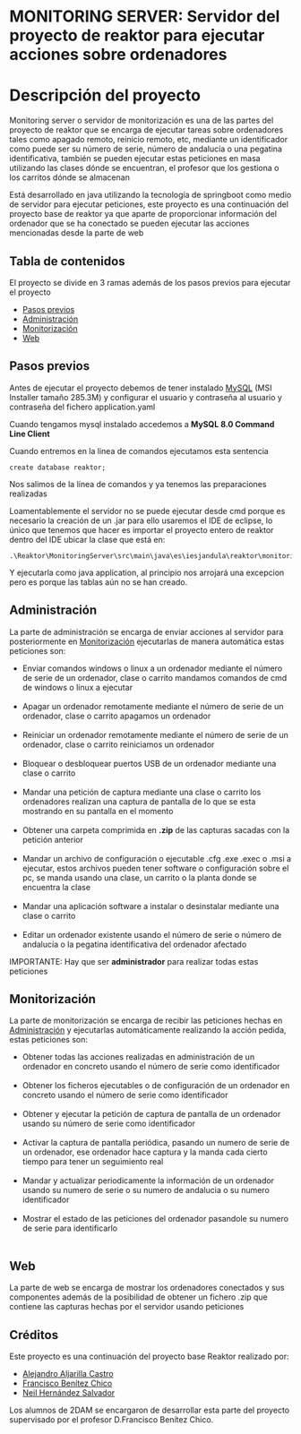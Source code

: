 # MONITORING SERVER: Servidor del proyecto de reaktor para ejecutar acciones sobre ordenadores

# Descripción del proyecto

Monitoring server o servidor de monitorización es una de las partes del proyecto de reaktor que se encarga de ejecutar tareas
sobre ordenadores tales como apagado remoto, reinicio remoto, etc, mediante un identificador como puede ser su número de serie, 
número de andalucía o una pegatina identificativa, también se pueden ejecutar estas peticiones en masa utilizando las clases
dónde se encuentran, el profesor que los gestiona o los carritos dónde se almacenan

Está desarrollado en java utilizando la tecnología de springboot como medio de servidor para ejecutar peticiones, este proyecto es una 
continuación del proyecto base de reaktor ya que aparte de proporcionar información del ordenador que se ha conectado se pueden ejecutar las
acciones mencionadas desde la parte de web

## Tabla de contenidos

El proyecto se divide en 3 ramas además de los pasos previos para ejecutar el proyecto

- [Pasos previos](#pasos-previos)
- [Administración](#administración)
- [Monitorización](#monitorización)
- [Web](#web)

## Pasos previos

Antes de ejecutar el proyecto debemos de tener instalado [MySQL](https://dev.mysql.com/downloads/installer/) (MSI Installer tamaño 285.3M)
y configurar el usuario y contraseña al usuario y contraseña del fichero application.yaml

Cuando tengamos mysql instalado accedemos a <b>MySQL 8.0 Command Line Client </b>

Cuando entremos en la linea de comandos ejecutamos esta sentencia 

```
create database reaktor;
```

Nos salimos de la línea de comandos y ya tenemos las preparaciones realizadas

Loamentablemente el servidor no se puede ejecutar desde cmd porque es necesario la creación de un .jar para ello usaremos el IDE de eclipse, lo único que tenemos que hacer es importar el proyecto entero de reaktor dentro del IDE ubicar la clase que está en:

```
.\Reaktor\MonitoringServer\src\main\java\es\iesjandula\reaktor\monitoring_server
```

Y ejecutarla como java application, al principio nos arrojará una excepcion pero es porque las tablas aún no se han creado.

## Administración

La parte de administración se encarga de enviar acciones al servidor para posteriormente en [Monitorización](#Monitorización) ejecutarlas de manera automática estas peticiones son:

<ul>
    <li>Enviar comandos windows o linux a un ordenador mediante el número de serie de un ordenador, clase o carrito mandamos comandos de cmd de windows o linux a ejecutar</li>
    <br>
    <li>Apagar un ordenador remotamente mediante el número de serie de un ordenador, clase o carrito apagamos un ordenador  </li>
    <br>
    <li>Reiniciar un ordenador remotamente mediante el número de serie de un ordenador, clase o carrito reiniciamos un ordenador  </li>
    <br>
    <li>Bloquear o desbloquear puertos USB de un ordenador mediante una clase o carrito </li>
    <br>
    <li>Mandar una petición de captura mediante una clase o carrito los ordenadores realizan una captura de pantalla de lo que se esta mostrando en su pantalla en el momento</li>
    <br>
    <li>Obtener una carpeta comprimida en <b>.zip</b> de las capturas sacadas con la petición anterior</li>
    <br>
    <li>Mandar un archivo de configuración o ejecutable .cfg .exe .exec o .msi a ejecutar, estos archivos pueden tener software o configuración sobre el pc, se manda usando una clase, un carrito o la planta donde se encuentra la clase</li>
    <br>
    <li>Mandar una aplicación software a instalar o desinstalar mediante una clase o carrito </li>
    <br> 
    <li>Editar un ordenador existente usando el número de serie o número de andalucía o la pegatina identificativa del ordenador afectado</li>
</ul>

IMPORTANTE: Hay que ser <b>administrador</b> para realizar todas estas peticiones

## Monitorización

La parte de monitorización se encarga de recibir las peticiones hechas en [Administración](#administración) y ejecutarlas automáticamente realizando la acción pedida, estas peticiones son:

<ul>
    <li>Obtener todas las acciones realizadas en administración de un ordenador en concreto usando el número de serie como identificador</li>
    <br>
    <li>Obtener los ficheros ejecutables o de configuración de un ordenador en concreto usando el número de serie como identificador</li>
    <br>
    <li>Obtener y ejecutar la petición de captura de pantalla de un ordenador usando su número de serie como identificador</li>
    <br>
    <li>Activar la captura de pantalla periódica, pasando un numero de serie de un ordenador, ese ordenador hace captura y la manda cada cierto tiempo para tener un seguimiento real</li>
    <br>
    <li>Mandar y actualizar periodicamente la información de un ordenador usando su numero de serie o su numero de andalucia o su numero identificador </li>
    <br>
    <li>Mostrar el estado de las peticiones del ordenador pasandole su numero de serie para identificarlo </li>
    <br>

</ul>

## Web

La parte de web se encarga de mostrar los ordenadores
conectados y sus componentes además de la posibilidad de
obtener un fichero .zip que contiene las capturas hechas por
el servidor usando peticiones

## Créditos

Este proyecto es una continuación del proyecto base Reaktor realizado por:

- [Alejandro Aljarilla Castro](https://github.com/Aljarilla11)
- [Francisco Benítez Chico](https://www.linkedin.com/in/franciscobenitezchico/)
- [Neil Hernández Salvador](https://www.linkedin.com/in/neilhdez/)

Los alumnos de 2DAM se encargaron de desarrollar esta parte del proyecto supervisado por el profesor D.Francisco Benítez Chico.